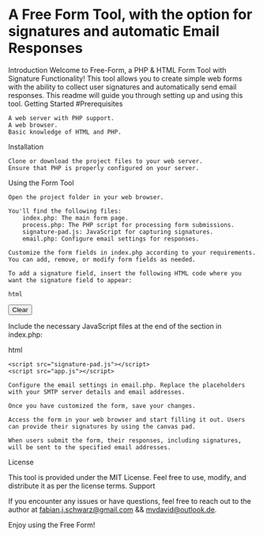 # A Free Form Tool, with the option for signatures and automatic Email Responses
Introduction
Welcome to Free-Form, a PHP & HTML Form Tool with Signature Functionality! This tool allows you to create simple web forms with the ability to collect user signatures and automatically send email responses. This readme will guide you through setting up and using this tool.
Getting Started
#Prerequisites

    A web server with PHP support.
    A web browser.
    Basic knowledge of HTML and PHP.

Installation

    Clone or download the project files to your web server.
    Ensure that PHP is properly configured on your server.

Using the Form Tool

    Open the project folder in your web browser.

    You'll find the following files:
        index.php: The main form page.
        process.php: The PHP script for processing form submissions.
        signature-pad.js: JavaScript for capturing signatures.
        email.php: Configure email settings for responses.

    Customize the form fields in index.php according to your requirements. You can add, remove, or modify form fields as needed.

    To add a signature field, insert the following HTML code where you want the signature field to appear:

    html

<div id="signature-pad" class="signature-pad">
    <canvas></canvas>
    <button type="button" class="clear-button">Clear</button>
</div>
<input type="hidden" name="signature" id="signature" />

Include the necessary JavaScript files at the end of the <body> section in index.php:

html

    <script src="signature-pad.js"></script>
    <script src="app.js"></script>

    Configure the email settings in email.php. Replace the placeholders with your SMTP server details and email addresses.

    Once you have customized the form, save your changes.

    Access the form in your web browser and start filling it out. Users can provide their signatures by using the canvas pad.

    When users submit the form, their responses, including signatures, will be sent to the specified email addresses.

License

This tool is provided under the MIT License. Feel free to use, modify, and distribute it as per the license terms.
Support

If you encounter any issues or have questions, feel free to reach out to the author at fabian.j.schwarz@gmail.com && mvdavid@outlook.de.

Enjoy using the Free Form!
